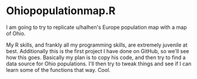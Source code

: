# Ohiopopulationmap.R
I am going to try to replicate u/halhen's Europe population map with a map of Ohio.

My R skills, and frankly all my programming skills, are extremely juvenile at best. Additionally this is the first project I have done on GitHub, so we'll see how this goes. Basically my plan is to copy his code, and then try to find a data source for Ohio populations. I'll then try to tweak things and see if I can learn some of the functions that way. 
Cool. 
